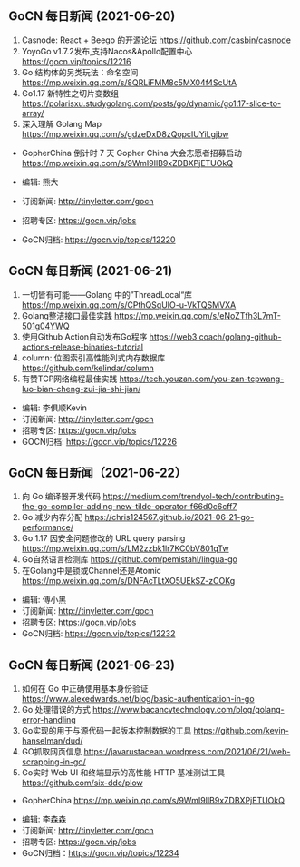 ## GoCN 每日新闻 (2021-06-20)

1. Casnode: React + Beego 的开源论坛 https://github.com/casbin/casnode
2. YoyoGo v1.7.2发布,支持Nacos&Apollo配置中心   https://gocn.vip/topics/12216
3. Go 结构体的另类玩法：命名空间   https://mp.weixin.qq.com/s/8QRLiFMM8c5MX04f4ScUtA
4. Go1.17 新特性之切片变数组 https://polarisxu.studygolang.com/posts/go/dynamic/go1.17-slice-to-array/
5. 深入理解 Golang Map https://mp.weixin.qq.com/s/gdzeDxD8zQopcIUYiLgjbw

- GopherChina 倒计时 7 天 Gopher China 大会志愿者招募启动 https://mp.weixin.qq.com/s/9WmI9IlB9xZDBXPjETUOkQ

- 编辑: 熊大
- 订阅新闻: http://tinyletter.com/gocn
- 招聘专区: https://gocn.vip/jobs
- GoCN归档: https://gocn.vip/topics/12220

## GoCN 每日新闻 (2021-06-21)

1. 一切皆有可能——Golang 中的”ThreadLocal“库 https://mp.weixin.qq.com/s/CPthQSqUIO-u-VkTQSMVXA
2. Golang整洁接口最佳实践 https://mp.weixin.qq.com/s/eNoZTfh3L7mT-501g04YWQ
3. 使用Github Action自动发布Go程序 https://web3.coach/golang-github-actions-release-binaries-tutorial
4. column: 位图索引高性能列式内存数据库 https://github.com/kelindar/column
5. 有赞TCP网络编程最佳实践 https://tech.youzan.com/you-zan-tcpwang-luo-bian-cheng-zui-jia-shi-jian/

- 编辑: 李俱顺Kevin
- 订阅新闻: http://tinyletter.com/gocn
- 招聘专区: https://gocn.vip/jobs
- GOCN归档: https://gocn.vip/topics/12226

## GoCN 每日新闻（2021-06-22）

1. 向 Go 编译器开发代码 https://medium.com/trendyol-tech/contributing-the-go-compiler-adding-new-tilde-operator-f66d0c6cff7
2. Go 减少内存分配 https://chris124567.github.io/2021-06-21-go-performance/
3. Go 1.17 因安全问题修改的 URL query parsing https://mp.weixin.qq.com/s/LM2zzbk1lr7KC0bV801qTw
4. Go自然语言检测库 https://github.com/pemistahl/lingua-go
5. 在Golang中是锁或Channel还是Atomic https://mp.weixin.qq.com/s/DNFAcTLtXO5UEkSZ-zCOKg

- 编辑: 傅小黑
- 订阅新闻: http://tinyletter.com/gocn
- 招聘专区: https://gocn.vip/jobs
- GoCN归档: https://gocn.vip/topics/12232

## GoCN 每日新闻 (2021-06-23)

1. 如何在 Go 中正确使用基本身份验证 https://www.alexedwards.net/blog/basic-authentication-in-go
2. Go 处理错误的方式 https://www.bacancytechnology.com/blog/golang-error-handling
3. Go实现的用于与源代码一起版本控制数据的工具 https://github.com/kevin-hanselman/dud/
4. GO抓取网页信息 https://javarustacean.wordpress.com/2021/06/21/web-scrapping-in-go/
5. Go实时 Web UI 和终端显示的高性能 HTTP 基准测试工具 https://github.com/six-ddc/plow

* GopherChina  https://mp.weixin.qq.com/s/9WmI9IlB9xZDBXPjETUOkQ

- 编辑: 李森森
- 订阅新闻: http://tinyletter.com/gocn
- 招聘专区: https://gocn.vip/jobs
- GoCN归档：https://gocn.vip/topics/12234

